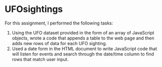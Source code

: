 # UFOsightings

For this assignment, I performed the following tasks:
1. Using the UFO dataset provided in the form of an array of JavaScript objects, wrote a code that appends a table to the web page and then adds new rows of data for each UFO sighting.
2. Used a date form in the HTML document to write JavaScript code that will listen for events and search through the date/time column to find rows that match user input.
